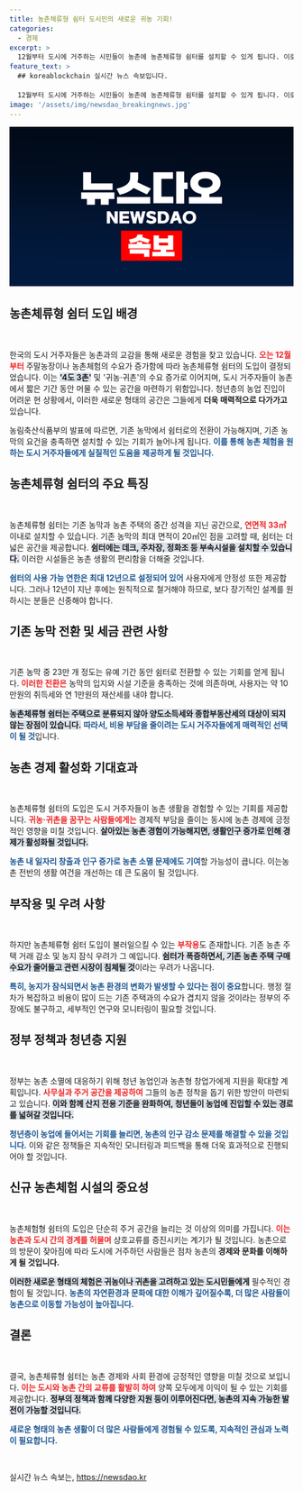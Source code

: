 ```yaml
---
title: 농촌체류형 쉼터 도시민의 새로운 귀농 기회!
categories:
  - 경제
excerpt: >
  12월부터 도시에 거주하는 시민들이 농촌에 농촌체류형 쉼터를 설치할 수 있게 됩니다. 이로 인해 저렴하게 농촌 생활을 체험할 수 있어 귀농·귀촌 수요가 증가할 것으로 기대되지만, 부작용도 우려됩니다. 농촌의 새로운 변화, 자세히 알아보세요!
feature_text: >
  ## koreablockchain 실시간 뉴스 속보입니다.

  12월부터 도시에 거주하는 시민들이 농촌에 농촌체류형 쉼터를 설치할 수 있게 됩니다. 이로 인해 저렴하게 농촌 생활을 체험할 수 있어 귀농·귀촌 수요가 증가할 것으로 기대되지만, 부작용도 우려됩니다. 농촌의 새로운 변화, 자세히 알아보세요!
image: '/assets/img/newsdao_breakingnews.jpg'
---
```


<p><img src="/assets/img/newsdao_breakingnews.jpg" alt="koreablockchain 속보" /></p>

<h2 data-ke-size="size26">농촌체류형 쉼터 도입 배경</h2>

<p data-ke-size="size16">&nbsp;</p>

<p>한국의 도시 거주자들은 농촌과의 교감을 통해 새로운 경험을 찾고 있습니다. <b><span style="color: #ee2323;">오는 12월부터</span></b> 주말농장이나 농촌체험의 수요가 증가함에 따라 농촌체류형 쉼터의 도입이 결정되었습니다. 이는 <b><span style="background-color: #21538527;">'4도 3촌'</span></b> 및 '귀농·귀촌'의 수요 증가로 이어지며, 도시 거주자들이 농촌에서 짧은 기간 동안 머물 수 있는 공간을 마련하기 위함입니다. 청년층의 농업 진입이 어려운 현 상황에서, 이러한 새로운 형태의 공간은 그들에게 <strong>더욱 매력적으로 다가가고</strong> 있습니다. </p>

<p>농림축산식품부의 발표에 따르면, 기존 농막에서 쉼터로의 전환이 가능해지며, 기존 농막의 요건을 충족하면 설치할 수 있는 기회가 늘어나게 됩니다. <b><span style="color: #1a5490;">이를 통해 농촌 체험을 원하는 도시 거주자들에게 실질적인 도움을 제공하게 될 것입니다.</span></b></p>

<h2 data-ke-size="size26">농촌체류형 쉼터의 주요 특징</h2>

<p data-ke-size="size16">&nbsp;</p>

<p>농촌체류형 쉼터는 기존 농막과 농촌 주택의 중간 성격을 지닌 공간으로, <b><span style="color: #ee2323;">연면적 33㎡</span></b> 이내로 설치할 수 있습니다. 기존 농막의 최대 면적이 20㎡인 점을 고려할 때, 쉼터는 더 넓은 공간을 제공합니다. <b><span style="background-color: #21538527;">쉼터에는 데크, 주차장, 정화조 등 부속시설을 설치할 수 있습니다.</span></b> 이러한 시설들은 농촌 생활의 편리함을 더해줄 것입니다.</p>

<p><b><span style="color: #1a5490;">쉼터의 사용 가능 연한은 최대 12년으로 설정되어 있어</span></b> 사용자에게 안정성 또한 제공합니다. 그러나 12년이 지난 후에는 원칙적으로 철거해야 하므로, 보다 장기적인 설계를 원하시는 분들은 신중해야 합니다.</p>

<h2 data-ke-size="size26">기존 농막 전환 및 세금 관련 사항</h2>

<p data-ke-size="size16">&nbsp;</p>

<p>기존 농막 중 23만 개 정도는 유예 기간 동안 쉼터로 전환할 수 있는 기회를 얻게 됩니다. <b><span style="color: #ee2323;">이러한 전환은</span></b> 농막의 입지와 시설 기준을 충족하는 것에 의존하며, 사용자는 약 10만원의 취득세와 연 1만원의 재산세를 내야 합니다. </p>

<p><b><span style="background-color: #21538527;">농촌체류형 쉼터는 주택으로 분류되지 않아 양도소득세와 종합부동산세의 대상이 되지 않는 장점이 있습니다.</span></b> <b><span style="color: #1a5490;">따라서, 비용 부담을 줄이려는 도시 거주자들에게 매력적인 선택이 될 것</span></b>입니다.</p>

<h2 data-ke-size="size26">농촌 경제 활성화 기대효과</h2>

<p data-ke-size="size16">&nbsp;</p>

<p>농촌체류형 쉼터의 도입은 도시 거주자들이 농촌 생활을 경험할 수 있는 기회를 제공합니다. <b><span style="color: #ee2323;">귀농·귀촌을 꿈꾸는 사람들에게는</span></b> 경제적 부담을 줄이는 동시에 농촌 경제에 긍정적인 영향을 미칠 것입니다. <b><span style="background-color: #21538527;">살아있는 농촌 경험이 가능해지면, 생활인구 증가로 인해 경제가 활성화될 것입니다.</span></b> </p>

<p><b><span style="color: #1a5490;">농촌 내 일자리 창출과 인구 증가로   농촌 소멸 문제에도 기여</span></b>할 가능성이 큽니다. 이는농촌 전반의 생활 여건을 개선하는 데 큰 도움이 될 것입니다.</p>

<h2 data-ke-size="size26">부작용 및 우려 사항</h2>

<p data-ke-size="size16">&nbsp;</p>

<p>하지만 농촌체류형 쉼터 도입이 불러일으킬 수 있는 <b><span style="color: #ee2323;">부작용</span></b>도 존재합니다. 기존 농촌 주택 거래 감소 및 농지 잠식 우려가 그 예입니다. <b><span style="background-color: #21538527;">쉼터가 폭증하면서, 기존 농촌 주택 구매 수요가 줄어들고 관련 시장이 침체될 것</span></b>이라는 우려가 나옵니다.</p>

<p><b><span style="color: #1a5490;">특히, 농지가 잠식되면서 농촌 환경의 변화가 발생할 수 있다는 점이 중요</span></b>합니다. 행정 절차가 복잡하고 비용이 많이 드는 기존 주택과의 수요가 겹치지 않을 것이라는 정부의 주장에도 불구하고, 세부적인 연구와 모니터링이 필요할 것입니다.</p>

<h2 data-ke-size="size26">정부 정책과 청년층 지원</h2>

<p data-ke-size="size16">&nbsp;</p>

<p>정부는 농촌 소멸에 대응하기 위해 청년 농업인과 농촌형 창업가에게 지원을 확대할 계획입니다. <b><span style="color: #ee2323;">사무실과 주거 공간을 제공하여</span></b> 그들의 농촌 정착을 돕기 위한 방안이 마련되고 있습니다. <b><span style="background-color: #21538527;">이와 함께 산지 전용 기준을 완화하여, 청년들이 농업에 진입할 수 있는 경로를 넓혀갈 것입니다.</span></b> </p>

<p><b><span style="color: #1a5490;">청년층이 농업에 들어서는 기회를 늘리면, 농촌의 인구 감소 문제를 해결할 수 있을 것입니다.</span></b> 이와 같은 정책들은 지속적인 모니터링과 피드백을 통해 더욱 효과적으로 진행되어야 할 것입니다.</p>

<h2 data-ke-size="size26">신규 농촌체험 시설의 중요성</h2>

<p data-ke-size="size16">&nbsp;</p>

<p>농촌체험형 쉼터의 도입은 단순히 주거 공간을 늘리는 것 이상의 의미를 가집니다. <b><span style="color: #ee2323;">이는 농촌과 도시 간의 경계를 허물며</span></b> 상호교류를 증진시키는 계기가 될 것입니다. 농촌으로의 방문이 잦아짐에 따라 도시에 거주하던 사람들은 점차 농촌의 <strong>경제와 문화를 이해하게 될 것입니다.</strong></p>

<p><b><span style="background-color: #21538527;">이러한 새로운 형태의 체험은 귀농이나 귀촌을 고려하고 있는 도시민들에게</span></b> 필수적인 경험이 될 것입니다. <b><span style="color: #1a5490;">농촌의 자연환경과 문화에 대한 이해가 깊어질수록, 더 많은 사람들이 농촌으로 이동할 가능성이 높아집니다.</span></b></p>

<h2 data-ke-size="size26">결론</h2>

<p data-ke-size="size16">&nbsp;</p>

<p>결국, 농촌체류형 쉼터는 농촌 경제와 사회 환경에 긍정적인 영향을 미칠 것으로 보입니다. <b><span style="color: #ee2323;">이는 도시와 농촌 간의 교류를 활발히 하여</span></b> 양쪽 모두에게 이익이 될 수 있는 기회를 제공합니다. <b><span style="background-color: #21538527;">정부의 정책과 함께 다양한 지원 등이 이루어진다면, 농촌의 지속 가능한 발전이 가능할 것입니다.</span></b></p>

<p><b><span style="color: #1a5490;">새로운 형태의 농촌 생활이 더 많은 사람들에게 경험될 수 있도록, 지속적인 관심과 노력이 필요합니다.</span></b></p>

<p data-ke-size="size16">&nbsp;</p>
실시간 뉴스 속보는, <a href="https://newsdao.kr" rel="dofollow">https://newsdao.kr</a>


